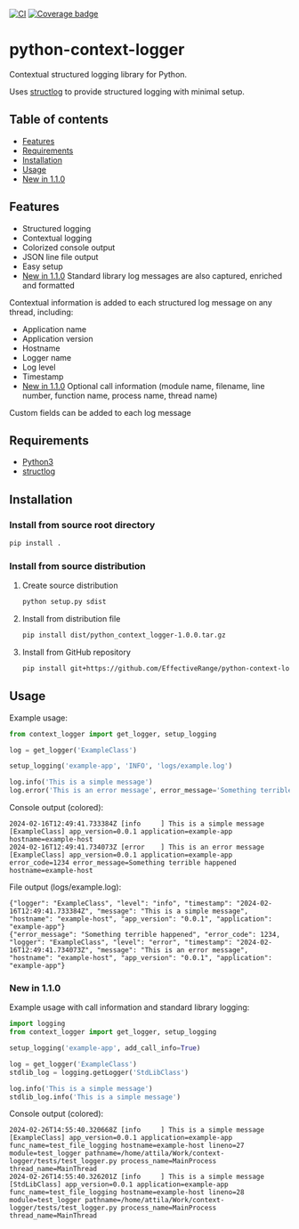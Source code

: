 [![CI](https://github.com/EffectiveRange/python-context-logger/actions/workflows/ci.yaml/badge.svg)](https://github.com/EffectiveRange/python-context-logger/actions/workflows/ci.yaml)
[![Coverage badge](https://img.shields.io/endpoint?url=https://raw.githubusercontent.com/EffectiveRange/python-context-logger/python-coverage-comment-action-data/endpoint.json)](https://htmlpreview.github.io/?https://github.com/EffectiveRange/python-context-logger/blob/python-coverage-comment-action-data/htmlcov/index.html)

# python-context-logger
Contextual structured logging library for Python.

Uses [structlog](https://www.structlog.org/en/stable/) to provide structured logging with minimal setup.

## Table of contents
- [Features](#features)
- [Requirements](#requirements)
- [Installation](#installation)
- [Usage](#usage)
- [New in 1.1.0](#new-in-110)

## Features

- Structured logging
- Contextual logging
- Colorized console output
- JSON line file output
- Easy setup
- [New in 1.1.0](#new-in-110) Standard library log messages are also captured, enriched and formatted

Contextual information is added to each structured log message on any thread, including:
- Application name
- Application version
- Hostname
- Logger name
- Log level
- Timestamp
- [New in 1.1.0](#new-in-110) Optional call information (module name, filename, line number, function name, process name, thread name)

Custom fields can be added to each log message

## Requirements

- [Python3](https://www.python.org/downloads/)
- [structlog](https://www.structlog.org/en/stable/)

## Installation

### Install from source root directory

```bash
pip install .
```

### Install from source distribution

1. Create source distribution
    ```bash
    python setup.py sdist
    ```

2. Install from distribution file
    ```bash
    pip install dist/python_context_logger-1.0.0.tar.gz
    ```
   
3. Install from GitHub repository
    ```bash
    pip install git+https://github.com/EffectiveRange/python-context-logger.git@latest
    ```

## Usage
Example usage:
```python
from context_logger import get_logger, setup_logging

log = get_logger('ExampleClass')

setup_logging('example-app', 'INFO', 'logs/example.log')

log.info('This is a simple message')
log.error('This is an error message', error_message='Something terrible happened', error_code=1234)
```
Console output (colored):
```
2024-02-16T12:49:41.733384Z [info     ] This is a simple message       [ExampleClass] app_version=0.0.1 application=example-app hostname=example-host
2024-02-16T12:49:41.734073Z [error    ] This is an error message       [ExampleClass] app_version=0.0.1 application=example-app error_code=1234 error_message=Something terrible happened hostname=example-host
```
File output (logs/example.log):
```
{"logger": "ExampleClass", "level": "info", "timestamp": "2024-02-16T12:49:41.733384Z", "message": "This is a simple message", "hostname": "example-host", "app_version": "0.0.1", "application": "example-app"}
{"error_message": "Something terrible happened", "error_code": 1234, "logger": "ExampleClass", "level": "error", "timestamp": "2024-02-16T12:49:41.734073Z", "message": "This is an error message", "hostname": "example-host", "app_version": "0.0.1", "application": "example-app"}
```
### New in 1.1.0
Example usage with call information and standard library logging:
```python
import logging
from context_logger import get_logger, setup_logging

setup_logging('example-app', add_call_info=True)

log = get_logger('ExampleClass')
stdlib_log = logging.getLogger('StdLibClass')

log.info('This is a simple message')
stdlib_log.info('This is a simple message')
```
Console output (colored):
```
2024-02-26T14:55:40.320668Z [info     ] This is a simple message       [ExampleClass] app_version=0.0.1 application=example-app func_name=test_file_logging hostname=example-host lineno=27 module=test_logger pathname=/home/attila/Work/context-logger/tests/test_logger.py process_name=MainProcess thread_name=MainThread
2024-02-26T14:55:40.326201Z [info     ] This is a simple message       [StdLibClass] app_version=0.0.1 application=example-app func_name=test_file_logging hostname=example-host lineno=28 module=test_logger pathname=/home/attila/Work/context-logger/tests/test_logger.py process_name=MainProcess thread_name=MainThread
```
